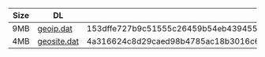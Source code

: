 |    Size   |     DL  | sha512sum |
|  ---  |  ---  |  ---  |
| 9MB | [geoip.dat](https://cdn.jsdelivr.net/gh/googleians/Rules@main/geoip.dat) | 153dffe727b9c51555c26459b54eb4394556008fae299bedca8a3ff1399f845def4b7d779945454de3cba110b987fc81abb6b3b3739d22105ad30b57f5872db5 |
| 4MB | [geosite.dat](https://cdn.jsdelivr.net/gh/googleians/Rules@main/geosite.dat) | 4a316624c8d29caed98b4785ac18b3016c683f95897d11ba8a1ce08865915fa030ba2c946fe31f55be108569a2544b23f66433830ab6f364fa8efa817b52d6d7 |
